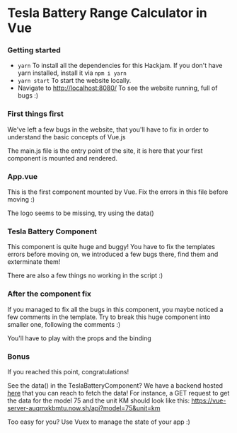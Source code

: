 # Tesla Battery Range Calculator in Vue

### Getting started

- `yarn` To install all the dependencies for this Hackjam. If you don't have yarn installed, install it via `npm i yarn`
- `yarn start` To start the website locally.
- Navigate to [http://localhost:8080/](http://localhost:8080/) To see the website running, full of bugs :)

### First things first

We've left a few bugs in the website, that you'll have to fix in order to understand the basic concepts of Vue.js

The main.js file is the entry point of the site, it is here that your first component is mounted and rendered.

### App.vue

This is the first component mounted by Vue. Fix the errors in this file before moving :)

The logo seems to be missing, try using the data()

### Tesla Battery Component

This component is quite huge and buggy! You have to fix the templates errors before moving on, we introduced a few bugs there, find them and exterminate them!

There are also a few things no working in the script :)

### After the component fix

If you managed to fix all the bugs in this component, you maybe noticed a few comments in the template. Try to break this huge component into smaller one, following the comments :)

You'll have to play with the props and the binding

### Bonus

If you reached this point, congratulations!

See the data() in the TeslaBatteryComponent? We have a backend hosted [here](https://vue-server-auqmxkbmtu.now.sh/api?model=75&unit=km) that you can reach to fetch the data! For instance, a GET request to get the data for the model 75 and the unit KM should look like this: https://vue-server-auqmxkbmtu.now.sh/api?model=75&unit=km

Too easy for you? Use Vuex to manage the state of your app :)
